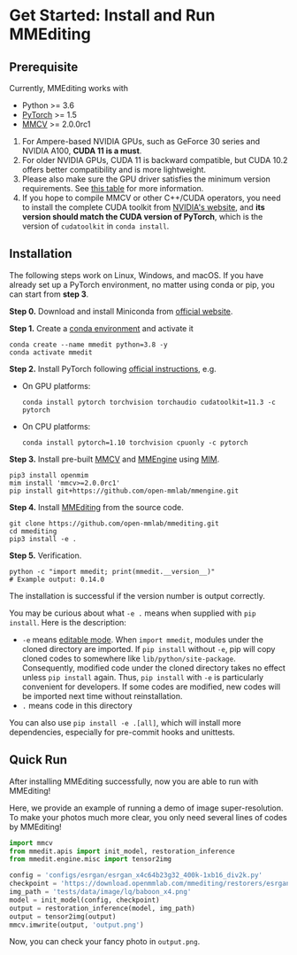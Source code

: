 # Get Started: Install and Run MMEditing

## Prerequisite

Currently, MMEditing works with

- Python >= 3.6
- [PyTorch](https://pytorch.org/) >= 1.5
- [MMCV](https://github.com/open-mmlab/mmcv) >= 2.0.0rc1

1. For Ampere-based NVIDIA GPUs, such as GeForce 30 series and NVIDIA A100, **CUDA 11 is a must**.
2. For older NVIDIA GPUs, CUDA 11 is backward compatible, but CUDA 10.2 offers better compatibility and is more lightweight.
3. Please also make sure the GPU driver satisfies the minimum version requirements. See [this table](https://docs.nvidia.com/cuda/cuda-toolkit-release-notes/index.html#cuda-major-component-versions__table-cuda-toolkit-driver-versions) for more information.
4. If you hope to compile MMCV or other C++/CUDA operators, you need to install the complete CUDA toolkit from [NVIDIA's website](https://developer.nvidia.com/cuda-downloads), and **its version should match the CUDA version of PyTorch**, which is the version of `cudatoolkit` in `conda install`.

## Installation

The following steps work on Linux, Windows, and macOS.
If you have already set up a PyTorch environment, no matter using conda or pip, you can start from **step 3**.

**Step 0.**
Download and install Miniconda from [official website](https://docs.conda.io/en/latest/miniconda.html).

**Step 1.**
Create a [conda environment](https://docs.conda.io/projects/conda/en/latest/user-guide/concepts/environments.html#) and activate it

```shell
conda create --name mmedit python=3.8 -y
conda activate mmedit
```

**Step 2.**
Install PyTorch following [official instructions](https://pytorch.org/get-started/locally/), e.g.

- On GPU platforms:

  ```shell
  conda install pytorch torchvision torchaudio cudatoolkit=11.3 -c pytorch
  ```

- On CPU platforms:

  ```shell
  conda install pytorch=1.10 torchvision cpuonly -c pytorch
  ```

**Step 3.**
Install pre-built [MMCV](https://github.com/open-mmlab/mmcv) and [MMEngine](https://github.com/open-mmlab/mmengine) using [MIM](https://github.com/open-mmlab/mim).

```shell
pip3 install openmim
mim install 'mmcv>=2.0.0rc1'
pip install git+https://github.com/open-mmlab/mmengine.git
```

**Step 4.**
Install [MMEditing](https://github.com/open-mmlab/mmediting) from the source code.

```shell
git clone https://github.com/open-mmlab/mmediting.git
cd mmediting
pip3 install -e .
```

**Step 5.**
Verification.

```shell
python -c "import mmedit; print(mmedit.__version__)"
# Example output: 0.14.0
```

The installation is successful if the version number is output correctly.

You may be curious about what `-e .` means when supplied with `pip install`.
Here is the description:

- `-e` means [editable mode](https://pip.pypa.io/en/latest/cli/pip_install/#cmdoption-e). When `import mmedit`, modules under the cloned directory are imported. If `pip install` without `-e`, pip will copy cloned codes to somewhere like `lib/python/site-package`. Consequently, modified code under the cloned directory takes no effect unless `pip install` again. Thus, `pip install` with `-e` is particularly convenient for developers. If some codes are modified, new codes will be imported next time without reinstallation.
- `.` means code in this directory

You can also use `pip install -e .[all]`, which will install more dependencies, especially for pre-commit hooks and unittests.

## Quick Run

After installing MMEditing successfully, now you are able to run with MMEditing!

Here, we provide an example of running a demo of image super-resolution.
To make your photos much more clear, you only need several lines of codes by MMEditing!

```python
import mmcv
from mmedit.apis import init_model, restoration_inference
from mmedit.engine.misc import tensor2img

config = 'configs/esrgan/esrgan_x4c64b23g32_400k-1xb16_div2k.py'
checkpoint = 'https://download.openmmlab.com/mmediting/restorers/esrgan/esrgan_x4c64b23g32_1x16_400k_div2k_20200508-f8ccaf3b.pth'
img_path = 'tests/data/image/lq/baboon_x4.png'
model = init_model(config, checkpoint)
output = restoration_inference(model, img_path)
output = tensor2img(output)
mmcv.imwrite(output, 'output.png')
```

Now, you can check your fancy photo in `output.png`.
